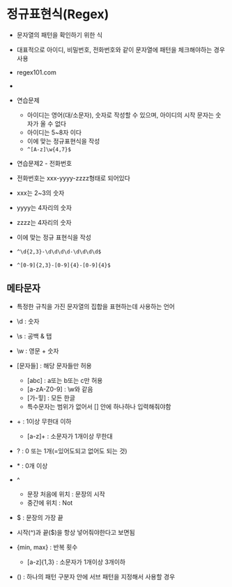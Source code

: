# 정규표현식(Regex)

- 문자열의 패턴을 확인하기 위한 식
- 대표적으로 아이디, 비밀번호, 전화번호와 같이 문자열에 패턴을 체크해야하는 경우 사용

- regex101.com
- 
- 연습문제
  - 아이디는 영어(대/소문자), 숫자로 작성할 수 있으며, 아이디의 시작 문자는 숫자가 올 수 없다
  - 아이디는 5~8자 이다
  - 이에 맞는 정규표현식을 작성
  - `^[A-z]\w{4,7}$`
-  연습문제2 - 전화번호
  - 전화번호는 xxx-yyyy-zzzz형태로 되어있다
  - xxx는 2~3의 숫자
  - yyyy는 4자리의 숫자
  - zzzz는 4자리의 숫자
  - 이에 맞는 정규 표현식을 작성
  - `^\d{2,3}-\d\d\d\d-\d\d\d\d$`
  - `^[0-9]{2,3}-[0-9]{4}-[0-9]{4}$`

## 메타문자

- 특정한 규칙을 가진 문자열의 집합을 표현하는데 사용하는 언어
- \d : 숫자
- \s : 공백 & 탭
- \w : 영문 + 숫자
- [문자들] : 해당 문자들만 허용
  -  [abc] : a또는 b또는 c만 허용
  - [a-zA-Z0-9] : \w와 같음
  - [가-힣] : 모든 한글
  - 특수문자는 범위가 없어서 [] 안에 하나하나 입력해줘야함
- \+ : 1이상 무한대 이하
  - [a-z]+ : 소문자가 1개이상 무한대
- ? : 0 또는 1개(=있어도되고 없어도 되는 것)
- \* : 0개 이상
- ^
  - 문장 처음에 위치 : 문장의 시작
  - 중간에 위치 : Not
- $ : 문장의 가장 끝

- 시작(^)과 끝($)을 항상 넣어줘야한다고 보면됨



- {min, max} : 반복 횟수
  - [a-z]{1,3} : 소문자가 1개이상 3개이하
- () : 하나의 패턴 구분자 안에 서브 패턴을 지정해서 사용할 경우







